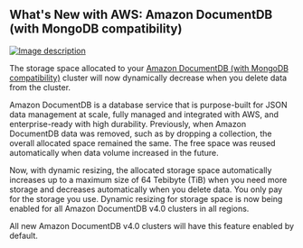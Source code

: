 ## What's New with AWS: Amazon DocumentDB (with MongoDB compatibility)

[![Image description](https://dev-to-uploads.s3.amazonaws.com/uploads/articles/r71m2wk06x3ib803b96l.png)](https://serverspace.io/ref/466650)

The storage space allocated to your [Amazon DocumentDB (with MongoDB compatibility)](https://aws.amazon.com/documentdb/) cluster will now dynamically decrease when you delete data from the cluster. 

Amazon DocumentDB is a database service that is purpose-built for JSON data management at scale, fully managed and integrated with AWS, and enterprise-ready with high durability. Previously, when Amazon DocumentDB data was removed, such as by dropping a collection, the overall allocated space remained the same. The free space was reused automatically when data volume increased in the future.

Now, with dynamic resizing, the allocated storage space automatically increases up to a maximum size of 64 Tebibyte (TiB) when you need more storage and decreases automatically when you delete data. You only pay for the storage you use. Dynamic resizing for storage space is now being enabled for all Amazon DocumentDB v4.0 clusters in all regions. 

All new Amazon DocumentDB v4.0 clusters will have this feature enabled by default.